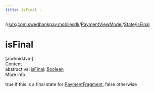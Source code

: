 ```yaml
---
title: isFinal -
---
```

//[sdk](../../../../index)/[com.swedbankpay.mobilesdk](../../index)/[PaymentViewModel](../index)/[State](index)/[isFinal](is-final)



# isFinal  
[androidJvm]  
Content  
abstract val [isFinal](is-final): [Boolean](https://kotlinlang.org/api/latest/jvm/stdlib/kotlin/-boolean/index.html)  
More info  


true if this is a final state for [PaymentFragment](../../-payment-fragment/index), false otherwise

  



